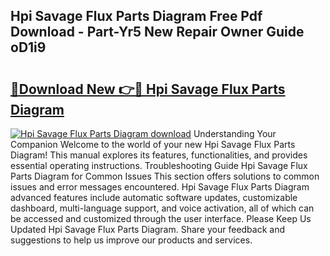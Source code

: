 ## Hpi Savage Flux Parts Diagram Free Pdf Download - Part-Yr5 New Repair Owner Guide oD1i9

# <h2><a href="http://dfhuhte.blite.top/?on=Hpi+Savage+Flux+Parts+Diagram">🔗Download New 👉🔴 Hpi Savage Flux Parts Diagram</a></h2>

[![Hpi Savage Flux Parts Diagram download](https://i.imgur.com/lujVjoI.png)](http://dfhuhte.blite.top/?on=Hpi+Savage+Flux+Parts+Diagram)
Understanding Your Companion Welcome to the world of your new Hpi Savage Flux Parts Diagram! This manual explores its features, functionalities, and provides essential operating instructions. Troubleshooting Guide Hpi Savage Flux Parts Diagram for Common Issues This section offers solutions to common issues and error messages encountered. Hpi Savage Flux Parts Diagram advanced features include automatic software updates, customizable dashboard, multi-language support, and voice activation, all of which can be accessed and customized through the user interface. Please Keep Us Updated Hpi Savage Flux Parts Diagram. Share your feedback and suggestions to help us improve our products and services.
